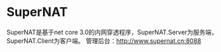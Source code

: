 # SuperNAT
SuperNAT是基于net core 3.0的内网穿透程序，SuperNAT.Server为服务端，SuperNAT.Client为客户端。
管理后台：http://www.supernat.cn:8088
